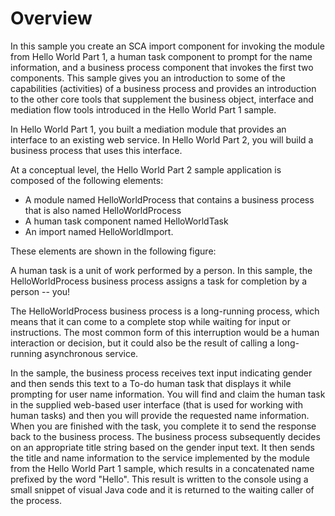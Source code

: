 <!-- image -->

# Overview

In this sample you create an SCA import component for
invoking the module from Hello World Part 1, a human task component
to prompt for the name information, and a business process component
that invokes the first two components. This sample gives you an introduction
to some of the capabilities (activities) of a business process and
provides an introduction to the other core tools that supplement the
business object, interface and mediation flow tools introduced in
the Hello World Part 1 sample.

In Hello World Part 1, you built a mediation module that provides an interface to an existing web
service. In Hello World Part 2, you will build a business process that uses this interface.

At a conceptual level, the Hello World Part 2 sample application is composed of the following
elements:

- A module named HelloWorldProcess that contains a business process that is
also named HelloWorldProcess
- A human task component named HelloWorldTask
- An import named HelloWorldImport.

These elements are shown in the following figure:

A human task is a unit of work performed by a person. In this sample, the
HelloWorldProcess business process assigns a task for completion by a person -- you!

The HelloWorldProcess business process is a long-running process, which means that it can come to
a complete stop while waiting for input or instructions. The most common form of this interruption
would be a human interaction or decision, but it could also be the result of calling a long-running
asynchronous service.

In the sample, the business process receives text input indicating gender and then sends this
text to a To-do human task that displays it while prompting for user name information. You will find
and claim the human task in the supplied web-based user interface (that is used for working with
human tasks) and then you will provide the requested name information. When you are finished with
the task, you complete it to send the response back to the business process. The business process
subsequently decides on an appropriate title string based on the gender input text. It then sends
the title and name information to the service implemented by the module from the Hello World Part 1
sample, which results in a concatenated name prefixed by the word "Hello". This result is written to
the console using a small snippet of visual Java code and it is returned to the waiting caller of
the process.

<!-- image -->